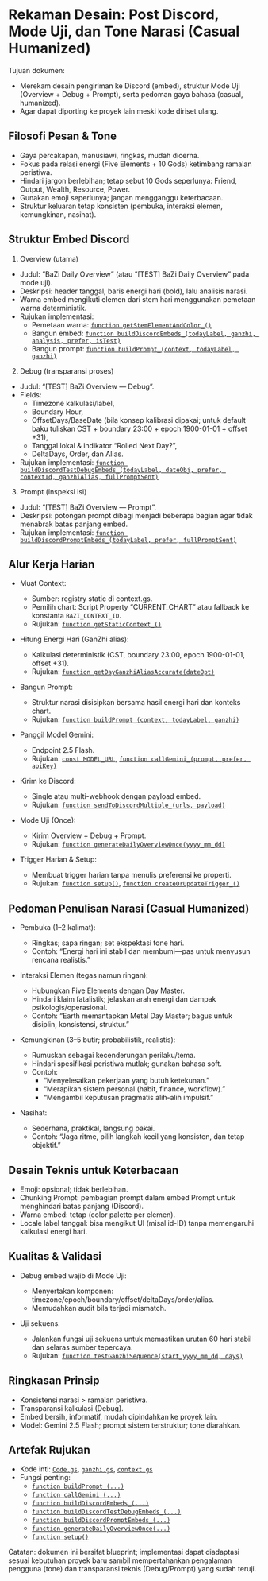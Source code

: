 # Rekaman Desain: Post Discord, Mode Uji, dan Tone Narasi (Casual Humanized)

Tujuan dokumen:
- Merekam desain pengiriman ke Discord (embed), struktur Mode Uji (Overview + Debug + Prompt), serta pedoman gaya bahasa (casual, humanized).
- Agar dapat diporting ke proyek lain meski kode diriset ulang.

## Filosofi Pesan & Tone

- Gaya percakapan, manusiawi, ringkas, mudah dicerna.
- Fokus pada relasi energi (Five Elements + 10 Gods) ketimbang ramalan peristiwa.
- Hindari jargon berlebihan; tetap sebut 10 Gods seperlunya: Friend, Output, Wealth, Resource, Power.
- Gunakan emoji seperlunya; jangan mengganggu keterbacaan.
- Struktur keluaran tetap konsisten (pembuka, interaksi elemen, kemungkinan, nasihat).

## Struktur Embed Discord

1) Overview (utama)
- Judul: “BaZi Daily Overview” (atau “[TEST] BaZi Daily Overview” pada mode uji).
- Deskripsi: header tanggal, baris energi hari (bold), lalu analisis narasi.
- Warna embed mengikuti elemen dari stem hari menggunakan pemetaan warna deterministik.
- Rujukan implementasi:
  - Pemetaan warna: [`function getStemElementAndColor_()`](Code.gs:315)
  - Bangun embed: [`function buildDiscordEmbeds_(todayLabel, ganzhi, analysis, prefer, isTest)`](Code.gs:336)
  - Bangun prompt: [`function buildPrompt_(context, todayLabel, ganzhi)`](Code.gs:196)

2) Debug (transparansi proses)
- Judul: “[TEST] BaZi Overview — Debug”.
- Fields:
  - Timezone kalkulasi/label,
  - Boundary Hour,
  - OffsetDays/BaseDate (bila konsep kalibrasi dipakai; untuk default baku tuliskan CST + boundary 23:00 + epoch 1900-01-01 + offset +31),
  - Tanggal lokal & indikator “Rolled Next Day?”,
  - DeltaDays, Order, dan Alias.
- Rujukan implementasi: [`function buildDiscordTestDebugEmbeds_(todayLabel, dateObj, prefer, contextId, ganzhiAlias, fullPromptSent)`](Code.gs:359)

3) Prompt (inspeksi isi)
- Judul: “[TEST] BaZi Overview — Prompt”.
- Deskripsi: potongan prompt dibagi menjadi beberapa bagian agar tidak menabrak batas panjang embed.
- Rujukan implementasi: [`function buildDiscordPromptEmbeds_(todayLabel, prefer, fullPromptSent)`](Code.gs:477)

## Alur Kerja Harian

- Muat Context:
  - Sumber: registry static di context.gs.
  - Pemilih chart: Script Property “CURRENT_CHART” atau fallback ke konstanta `BAZI_CONTEXT_ID`.
  - Rujukan: [`function getStaticContext_()`](Code.gs:196)

- Hitung Energi Hari (GanZhi alias):
  - Kalkulasi deterministik (CST, boundary 23:00, epoch 1900-01-01, offset +31).
  - Rujukan: [`function getDayGanzhiAliasAccurate(dateOpt)`](ganzhi.gs:86)

- Bangun Prompt:
  - Struktur narasi disisipkan bersama hasil energi hari dan konteks chart.
  - Rujukan: [`function buildPrompt_(context, todayLabel, ganzhi)`](Code.gs:196)

- Panggil Model Gemini:
  - Endpoint 2.5 Flash.
  - Rujukan: [`const MODEL_URL`](Code.gs:15), [`function callGemini_(prompt, prefer, apiKey)`](Code.gs:214)

- Kirim ke Discord:
  - Single atau multi-webhook dengan payload embed.
  - Rujukan: [`function sendToDiscordMultiple_(urls, payload)`](Code.gs:276)

- Mode Uji (Once):
  - Kirim Overview + Debug + Prompt.
  - Rujukan: [`function generateDailyOverviewOnce(yyyy_mm_dd)`](Code.gs:597)

- Trigger Harian & Setup:
  - Membuat trigger harian tanpa menulis preferensi ke properti.
  - Rujukan: [`function setup()`](Code.gs:572), [`function createOrUpdateTrigger_()`](Code.gs:582)

## Pedoman Penulisan Narasi (Casual Humanized)

- Pembuka (1–2 kalimat):
  - Ringkas; sapa ringan; set ekspektasi tone hari.
  - Contoh: “Energi hari ini stabil dan membumi—pas untuk menyusun rencana realistis.”

- Interaksi Elemen (tegas namun ringan):
  - Hubungkan Five Elements dengan Day Master.
  - Hindari klaim fatalistik; jelaskan arah energi dan dampak psikologis/operasional.
  - Contoh: “Earth memantapkan Metal Day Master; bagus untuk disiplin, konsistensi, struktur.”

- Kemungkinan (3–5 butir; probabilistik, realistis):
  - Rumuskan sebagai kecenderungan perilaku/tema.
  - Hindari spesifikasi peristiwa mutlak; gunakan bahasa soft.
  - Contoh:
    - “Menyelesaikan pekerjaan yang butuh ketekunan.”
    - “Merapikan sistem personal (habit, finance, workflow).”
    - “Mengambil keputusan pragmatis alih-alih impulsif.”

- Nasihat:
  - Sederhana, praktikal, langsung pakai.
  - Contoh: “Jaga ritme, pilih langkah kecil yang konsisten, dan tetap objektif.”

## Desain Teknis untuk Keterbacaan

- Emoji: opsional; tidak berlebihan.
- Chunking Prompt: pembagian prompt dalam embed Prompt untuk menghindari batas panjang (Discord).
- Warna embed: tetap (color palette per elemen).
- Locale label tanggal: bisa mengikut UI (misal id-ID) tanpa memengaruhi kalkulasi energi hari.

## Kualitas & Validasi

- Debug embed wajib di Mode Uji:
  - Menyertakan komponen: timezone/epoch/boundary/offset/deltaDays/order/alias.
  - Memudahkan audit bila terjadi mismatch.

- Uji sekuens:
  - Jalankan fungsi uji sekuens untuk memastikan urutan 60 hari stabil dan selaras sumber tepercaya.
  - Rujukan: [`function testGanzhiSequence(start_yyyy_mm_dd, days)`](Code.gs:635)

## Ringkasan Prinsip

- Konsistensi narasi > ramalan peristiwa.
- Transparansi kalkulasi (Debug).
- Embed bersih, informatif, mudah dipindahkan ke proyek lain.
- Model: Gemini 2.5 Flash; prompt sistem terstruktur; tone diarahkan.

## Artefak Rujukan

- Kode inti: [`Code.gs`](Code.gs), [`ganzhi.gs`](ganzhi.gs), [`context.gs`](context.gs)
- Fungsi penting:
  - [`function buildPrompt_(...)`](Code.gs:196)
  - [`function callGemini_(...)`](Code.gs:214)
  - [`function buildDiscordEmbeds_(...)`](Code.gs:336)
  - [`function buildDiscordTestDebugEmbeds_(...)`](Code.gs:359)
  - [`function buildDiscordPromptEmbeds_(...)`](Code.gs:477)
  - [`function generateDailyOverviewOnce(...)`](Code.gs:597)
  - [`function setup()`](Code.gs:572)

Catatan: dokumen ini bersifat blueprint; implementasi dapat diadaptasi sesuai kebutuhan proyek baru sambil mempertahankan pengalaman pengguna (tone) dan transparansi teknis (Debug/Prompt) yang sudah teruji.